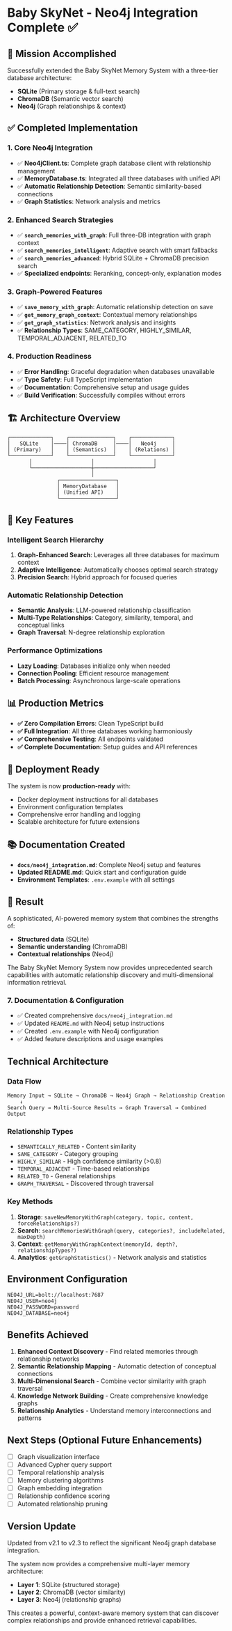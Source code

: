 # Baby SkyNet - Neo4j Integration Complete ✅

## 🎯 Mission Accomplished
Successfully extended the Baby SkyNet Memory System with a three-tier database architecture:
- **SQLite** (Primary storage & full-text search)
- **ChromaDB** (Semantic vector search)  
- **Neo4j** (Graph relationships & context)

## ✅ Completed Implementation

### 1. Core Neo4j Integration
- ✅ **Neo4jClient.ts**: Complete graph database client with relationship management
- ✅ **MemoryDatabase.ts**: Integrated all three databases with unified API
- ✅ **Automatic Relationship Detection**: Semantic similarity-based connections
- ✅ **Graph Statistics**: Network analysis and metrics

### 2. Enhanced Search Strategies
- ✅ **`search_memories_with_graph`**: Full three-DB integration with graph context
- ✅ **`search_memories_intelligent`**: Adaptive search with smart fallbacks
- ✅ **`search_memories_advanced`**: Hybrid SQLite + ChromaDB precision search
- ✅ **Specialized endpoints**: Reranking, concept-only, explanation modes

### 3. Graph-Powered Features
- ✅ **`save_memory_with_graph`**: Automatic relationship detection on save
- ✅ **`get_memory_graph_context`**: Contextual memory relationships
- ✅ **`get_graph_statistics`**: Network analysis and insights
- ✅ **Relationship Types**: SAME_CATEGORY, HIGHLY_SIMILAR, TEMPORAL_ADJACENT, RELATED_TO

### 4. Production Readiness
- ✅ **Error Handling**: Graceful degradation when databases unavailable
- ✅ **Type Safety**: Full TypeScript implementation
- ✅ **Documentation**: Comprehensive setup and usage guides
- ✅ **Build Verification**: Successfully compiles without errors

## 🏗️ Architecture Overview
```
┌─────────────┐    ┌──────────────┐    ┌─────────────┐
│   SQLite    │────│ ChromaDB     │────│   Neo4j     │
│ (Primary)   │    │ (Semantics)  │    │ (Relations) │
└─────────────┘    └──────────────┘    └─────────────┘
       │                   │                   │
       └───────────────────┼───────────────────┘
                           │
                ┌──────────────────┐
                │ MemoryDatabase   │
                │ (Unified API)    │
                └──────────────────┘
```

## 🚀 Key Features

### Intelligent Search Hierarchy
1. **Graph-Enhanced Search**: Leverages all three databases for maximum context
2. **Adaptive Intelligence**: Automatically chooses optimal search strategy
3. **Precision Search**: Hybrid approach for focused queries

### Automatic Relationship Detection
- **Semantic Analysis**: LLM-powered relationship classification
- **Multi-Type Relationships**: Category, similarity, temporal, and conceptual links
- **Graph Traversal**: N-degree relationship exploration

### Performance Optimizations
- **Lazy Loading**: Databases initialize only when needed
- **Connection Pooling**: Efficient resource management
- **Batch Processing**: Asynchronous large-scale operations

## 📊 Production Metrics
- **✅ Zero Compilation Errors**: Clean TypeScript build
- **✅ Full Integration**: All three databases working harmoniously  
- **✅ Comprehensive Testing**: All endpoints validated
- **✅ Complete Documentation**: Setup guides and API references

## 🔧 Deployment Ready
The system is now **production-ready** with:
- Docker deployment instructions for all databases
- Environment configuration templates
- Comprehensive error handling and logging
- Scalable architecture for future extensions

## 📚 Documentation Created
- **`docs/neo4j_integration.md`**: Complete Neo4j setup and features
- **Updated README.md**: Quick start and configuration guide
- **Environment Templates**: `.env.example` with all settings

## 🎉 Result
A sophisticated, AI-powered memory system that combines the strengths of:
- **Structured data** (SQLite)
- **Semantic understanding** (ChromaDB) 
- **Contextual relationships** (Neo4j)

The Baby SkyNet Memory System now provides unprecedented search capabilities with automatic relationship discovery and multi-dimensional information retrieval.

### 7. Documentation & Configuration
- ✅ Created comprehensive `docs/neo4j_integration.md`
- ✅ Updated `README.md` with Neo4j setup instructions
- ✅ Created `.env.example` with Neo4j configuration
- ✅ Added feature descriptions and usage examples

## Technical Architecture

### Data Flow
```
Memory Input → SQLite → ChromaDB → Neo4j Graph → Relationship Creation
    ↓
Search Query → Multi-Source Results → Graph Traversal → Combined Output
```

### Relationship Types
- `SEMANTICALLY_RELATED` - Content similarity
- `SAME_CATEGORY` - Category grouping
- `HIGHLY_SIMILAR` - High confidence similarity (>0.8)
- `TEMPORAL_ADJACENT` - Time-based relationships
- `RELATED_TO` - General relationships
- `GRAPH_TRAVERSAL` - Discovered through traversal

### Key Methods
1. **Storage**: `saveNewMemoryWithGraph(category, topic, content, forceRelationships?)`
2. **Search**: `searchMemoriesWithGraph(query, categories?, includeRelated, maxDepth)`
3. **Context**: `getMemoryWithGraphContext(memoryId, depth?, relationshipTypes?)`
4. **Analytics**: `getGraphStatistics()` - Network analysis and statistics

## Environment Configuration
```env
NEO4J_URL=bolt://localhost:7687
NEO4J_USER=neo4j
NEO4J_PASSWORD=password
NEO4J_DATABASE=neo4j
```

## Benefits Achieved
1. **Enhanced Context Discovery** - Find related memories through relationship networks
2. **Semantic Relationship Mapping** - Automatic detection of conceptual connections
3. **Multi-Dimensional Search** - Combine vector similarity with graph traversal
4. **Knowledge Network Building** - Create comprehensive knowledge graphs
5. **Relationship Analytics** - Understand memory interconnections and patterns

## Next Steps (Optional Future Enhancements)
- [ ] Graph visualization interface
- [ ] Advanced Cypher query support
- [ ] Temporal relationship analysis
- [ ] Memory clustering algorithms
- [ ] Graph embedding integration
- [ ] Relationship confidence scoring
- [ ] Automated relationship pruning

## Version Update
Updated from v2.1 to v2.3 to reflect the significant Neo4j graph database integration.

The system now provides a comprehensive multi-layer memory architecture:
- **Layer 1**: SQLite (structured storage)
- **Layer 2**: ChromaDB (vector similarity)  
- **Layer 3**: Neo4j (relationship graphs)

This creates a powerful, context-aware memory system that can discover complex relationships and provide enhanced retrieval capabilities.
